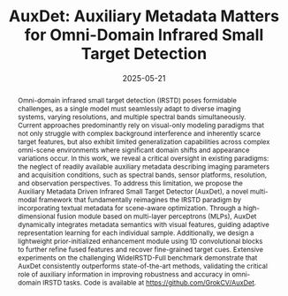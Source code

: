 ---
title: "AuxDet: Auxiliary Metadata Matters for Omni-Domain Infrared Small Target Detection"

authors:
- Yangting Shi
- Renjie He
- Le Hui
- Xiang Li
- Jian Yang
- Ming-Ming Cheng
- admin

author_notes:
- 
- Corresponding Author
- 
- 
- 
- 
- Corresponding Author

date: "2025-05-21"

publication_types: ["preprint"]

publication: "arXiv preprint arXiv:2505.15184"
publication_short: "arXiv"
doi: "10.48550/arXiv.2505.15184"

abstract: |
  Omni-domain infrared small target detection (IRSTD) poses formidable challenges, as a single model must seamlessly adapt to diverse imaging systems, varying resolutions, and multiple spectral bands simultaneously. Current approaches predominantly rely on visual-only modeling paradigms that not only struggle with complex background interference and inherently scarce target features, but also exhibit limited generalization capabilities across complex omni-scene environments where significant domain shifts and appearance variations occur. In this work, we reveal a critical oversight in existing paradigms: the neglect of readily available auxiliary metadata describing imaging parameters and acquisition conditions, such as spectral bands, sensor platforms, resolution, and observation perspectives. To address this limitation, we propose the Auxiliary Metadata Driven Infrared Small Target Detector (AuxDet), a novel multi-modal framework that fundamentally reimagines the IRSTD paradigm by incorporating textual metadata for scene-aware optimization. Through a high-dimensional fusion module based on multi-layer perceptrons (MLPs), AuxDet dynamically integrates metadata semantics with visual features, guiding adaptive representation learning for each individual sample. Additionally, we design a lightweight prior-initialized enhancement module using 1D convolutional blocks to further refine fused features and recover fine-grained target cues. Extensive experiments on the challenging WideIRSTD-Full benchmark demonstrate that AuxDet consistently outperforms state-of-the-art methods, validating the critical role of auxiliary information in improving robustness and accuracy in omni-domain IRSTD tasks. Code is available at https://github.com/GrokCV/AuxDet.

summary: This paper proposes AuxDet, a multi-modal IRSTD framework that leverages auxiliary metadata for robust omni-domain infrared small target detection.

tags:
- Infrared Small Target Detection
- Metadata Fusion
- Omni-Domain
- Deep Learning
- AuxDet

featured: false

url_pdf: "https://arxiv.org/pdf/2505.15184"
url_code: "https://github.com/GrokCV/AuxDet"
url_dataset: ""
url_poster: ""
url_project: ""
url_slides: ""
url_source: ""
url_video: ""
url_cn_pdf: ""
url_cn_blog: ""
url_cn_video: ""

image:
  preview_only: false
---